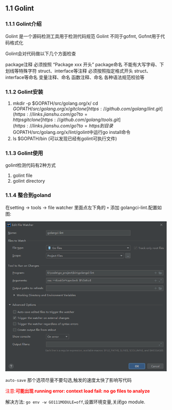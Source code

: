 ## 1.1 Golint

### 1.1.1 Golint介绍


  Golint 是一个源码检测工具用于检测代码规范
  Golint 不同于gofmt, Gofmt用于代码格式化

Golint会对代码做以下几个方面检查

  package注释 必须按照 “Package xxx 开头”
  package命名 不能有大写字母、下划线等特殊字符
  struct、interface等注释 必须按照指定格式开头
  struct、interface等命名
  变量注释、命名
  函数注释、命名
  各种语法规范校验等

### 1.1.2 Golint安装

1. mkdir -p $GOPATH/src/golang.org/x/
   cd $GOPATH/src/golang.org/x/
   git clone [https://github.com/golang/lint.git](https://links.jianshu.com/go?to=https%3A%2F%2Fgithub.com%2Fgolang%2Flint.git)
   git clone [https://github.com/golang/tools.git](https://links.jianshu.com/go?to=https%3A%2F%2Fgithub.com%2Fgolang%2Ftools.git)
   到目录$GOPATH/src/golang.org/x/lint/golint中运行go install命令
2. ls $GOPATH/bin (可以发现已经有golint可执行文件)

### 1.1.3 Golint使用

golint检测代码有2种方式

1. golint file
2. golint directory

### 1.1.4  整合到goland

 在setting  ->  tools  ->  file watcher 里面点左下角的 `+` 添加 golangci-lint.配置如图:  

![image-20210718233007805](1_GoDevKit.assets/image-20210718233007805.png)

`auto-save` 那个选项尽量不要勾选,触发的速度太快了影响写代码

 <font color=red>注意:<b>可能出现 running error: context load fail: no go files to analyze</b></font>

 解决方法: `go env -w GO111MODULE=off`,设置环境变量,关闭go module.
